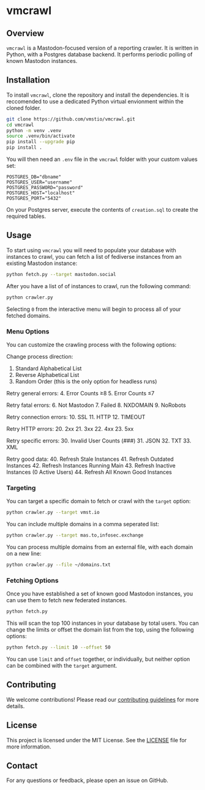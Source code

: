 # vmcrawl

## Overview

`vmcrawl` is a Mastodon-focused version of a reporting crawler.
It is written in Python, with a Postgres database backend.
It performs periodic polling of known Mastodon instances.

## Installation

To install `vmcrawl`, clone the repository and install the dependencies.
It is reccomended to use a dedicated Python virtual envionment within the cloned folder.

```bash
git clone https://github.com/vmstio/vmcrawl.git
cd vmcrawl
python -m venv .venv
source .venv/bin/activate
pip install --upgrade pip
pip install .
```

You will then need an `.env` file in the `vmcrawl` folder with your custom values set:

```
POSTGRES_DB="dbname"
POSTGRES_USER="username"
POSTGRES_PASSWORD="password"
POSTGRES_HOST="localhost"
POSTGRES_PORT="5432"
```

On your Postgres server, execute the contents of `creation.sql` to create the required tables.

## Usage

To start using `vmcrawl` you will need to populate your database with instances to crawl, you can fetch a list of fediverse instances from an existing Mastodon instance:

```bash
python fetch.py --target mastodon.social
```

After you have a list of of instances to crawl, run the following command:

```bash
python crawler.py
```

Selecting `0` from the interactive menu will begin to process all of your fetched domains.

### Menu Options

You can customize the crawling process with the following options:

Change process direction:
1. Standard Alphabetical List
2. Reverse Alphabetical List
3. Random Order (this is the only option for headless runs)

Retry general errors:
4. Error Counts ≥8
5. Error Counts ≤7

Retry fatal errors:
6. Not Mastodon
7. Failed
8. NXDOMAIN
9. NoRobots

Retry connection errors:
10. SSL
11. HTTP
12. TIMEOUT

Retry HTTP errors:
20. 2xx
21. 3xx
22. 4xx
23. 5xx

Retry specific errors:
30. Invalid User Counts (###)
31. JSON
32. TXT
33. XML

Retry good data:
40. Refresh Stale Instances
41. Refresh Outdated Instances
42. Refresh Instances Running Main
43. Refresh Inactive Instances (0 Active Users)
44. Refresh All Known Good Instances

### Targeting

You can target a specific domain to fetch or crawl with the `target` option:

```bash
python crawler.py --target vmst.io
```

You can include multiple domains in a comma seperated list:

```bash
python crawler.py --target mas.to,infosec.exchange
```

You can process multiple domains from an external file, with each domain on a new line:

```bash
python crawler.py --file ~/domains.txt
```

### Fetching Options

Once you have established a set of known good Mastodon instances, you can use them to fetch new federated instances.

```bash
python fetch.py
```

This will scan the top 100 instances in your database by total users.
You can change the limits or offset the domain list from the top, using the following options:

```bash
python fetch.py --limit 10 --offset 50
```

You can use `limit` and `offset` together, or individually, but neither option can be combined with the `target` argument.

## Contributing

We welcome contributions! Please read our [contributing guidelines](CONTRIBUTING.md) for more details.

## License

This project is licensed under the MIT License. See the [LICENSE](LICENSE) file for more information.

## Contact

For any questions or feedback, please open an issue on GitHub.
